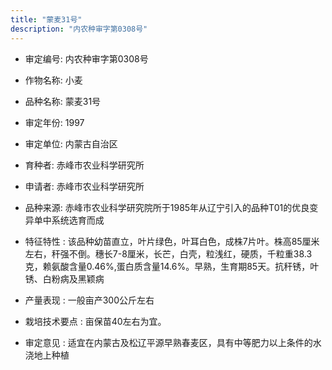 ```yaml
---
title: "蒙麦31号"
description: "内农种审字第0308号"
---
```

* 审定编号:  内农种审字第0308号

*  作物名称:  小麦

*  品种名称:  蒙麦31号

*  审定年份:  1997

*  审定单位:  内蒙古自治区

* 育种者:  赤峰市农业科学研究所

*  申请者:  赤峰市农业科学研究所

*  品种来源:  赤峰市农业科学研究院所于1985年从辽宁引入的品种T01的优良变异单中系统选育而成


*  特征特性 : 
该品种幼苗直立，叶片绿色，叶耳白色，成株7片叶。株高85厘米左右，秆强不倒。穗长7-8厘米，长芒，白壳，粒浅红，硬质，千粒重38.3克，赖氨酸含量0.46%,蛋白质含量14.6%。早熟，生育期85天。抗秆锈，叶锈、白粉病及黑颖病

 
*  产量表现 : 
一般亩产300公斤左右


*  栽培技术要点 : 
亩保苗40左右为宜。

*  审定意见 : 
适宜在内蒙古及松辽平源早熟春麦区，具有中等肥力以上条件的水浇地上种植

